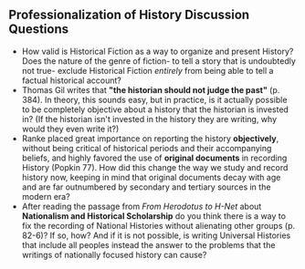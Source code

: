 ## Professionalization of History Discussion Questions


- How valid is Historical Fiction as a way to organize and present History? Does the nature of the genre of fiction- to tell a story that is undoubtedly not true- exclude Historical Fiction _entirely_ from being able to tell a factual historical account?
- Thomas Gil writes that **"the historian should not judge the past"** (p. 384). In theory, this sounds easy, but in practice, is it actually possible to be completely objective about a history that the historian is invested in? (If the historian isn't invested in the history they are writing, why would they even write it?)
- Ranke placed great importance on reporting the history **objectively**, without being critical of historical periods and their accompanying beliefs, and highly favored the use of **original documents** in recording History (Popkin 77). How did this change the way we study and record history now, keeping in mind that original documents decay with age and are far outnumbered by secondary and tertiary sources in the modern era?
- After reading the passage from _From Herodotus to H-Net_ about **Nationalism and Historical Scholarship** do you think there is a way to fix the recording of National Histories without alienating other groups (p. 82-6)? If so, how? And if it is not possible, is writing Universal Histories that include all peoples instead the answer to the problems that the writings of nationally focused history can cause?
